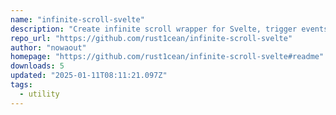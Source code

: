 ```yaml
---
name: "infinite-scroll-svelte"
description: "Create infinite scroll wrapper for Svelte, trigger events on scroll."
repo_url: "https://github.com/rust1cean/infinite-scroll-svelte"
author: "nowaout"
homepage: "https://github.com/rust1cean/infinite-scroll-svelte#readme"
downloads: 5
updated: "2025-01-11T08:11:21.097Z"
tags: 
  - utility
---
```

